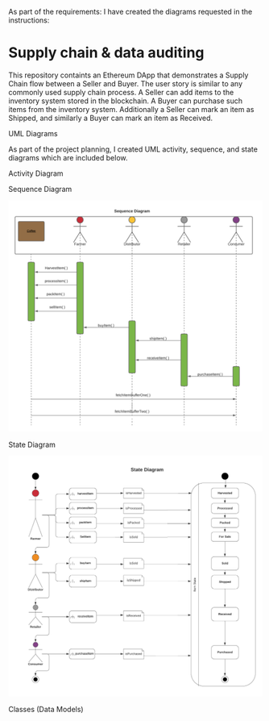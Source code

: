 As part of the requirements: I have created the diagrams requested in the instructions:


# Supply chain & data auditing

This repository containts an Ethereum DApp that demonstrates a Supply Chain flow between a Seller and Buyer. The user story is similar to any commonly used supply chain process. A Seller can add items to the inventory system stored in the blockchain. A Buyer can purchase such items from the inventory system. Additionally a Seller can mark an item as Shipped, and similarly a Buyer can mark an item as Received.

UML Diagrams

As part of the project planning, I created UML activity, sequence, and state diagrams which are included below.

Activity Diagram



Sequence Diagram

![UML Diagram](images/sequence_diagram.png)


State Diagram

![UML Diagram](images/state_diagram.png)




Classes (Data Models)



